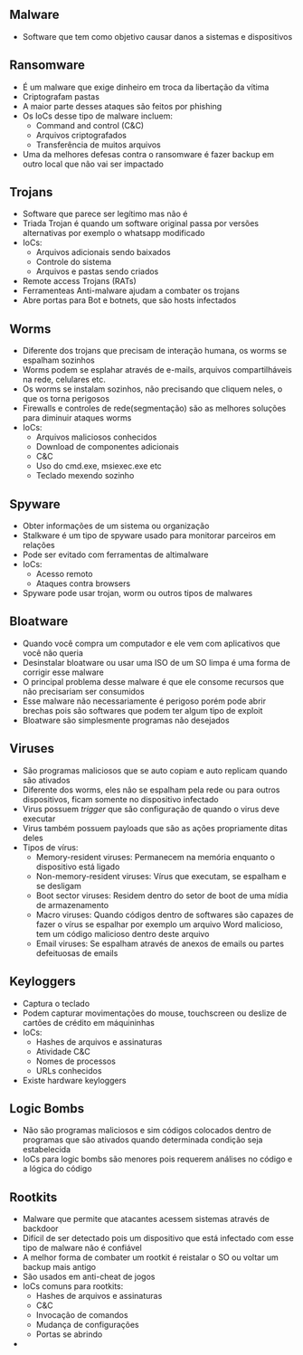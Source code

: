 ## Malware
- Software que tem como objetivo causar danos a sistemas e dispositivos
## Ransomware
- É um malware que exige dinheiro em troca da libertação da vítima
- Criptografam pastas
- A maior parte desses ataques são feitos por phishing
- Os IoCs desse tipo de malware incluem:
	- Command and control (C&C)
	- Arquivos criptografados
	- Transferência de muitos arquivos
- Uma da melhores defesas contra o ransomware é fazer backup em outro local que não vai ser impactado
## Trojans
- Software que parece ser legítimo mas não é
- Triada Trojan é quando um software original passa por versões alternativas por exemplo o whatsapp modificado
- IoCs:
	- Arquivos adicionais sendo baixados
	- Controle do sistema
	- Arquivos e pastas sendo criados
- Remote access Trojans (RATs)
- Ferramenteas Anti-malware ajudam a combater os trojans
- Abre portas para Bot e botnets, que são hosts infectados
## Worms
- Diferente dos trojans que precisam de interação humana, os worms se espalham sozinhos
- Worms podem se esplahar através de e-mails, arquivos compartilháveis na rede, celulares etc.
- Os worms se instalam sozinhos, não precisando que cliquem neles, o que os torna perigosos
- Firewalls e controles de rede(segmentação) são as melhores soluções para diminuir ataques worms
- IoCs:
	- Arquivos maliciosos conhecidos
	- Download de componentes adicionais
	- C&C
	- Uso do cmd.exe, msiexec.exe etc
	- Teclado mexendo sozinho
## Spyware
- Obter informações de um sistema ou organização
- Stalkware é um tipo de spyware usado para monitorar parceiros em relações
- Pode ser evitado com ferramentas de altimalware
- IoCs:
	- Acesso remoto
	- Ataques contra browsers
- Spyware pode usar trojan, worm ou outros tipos de malwares
## Bloatware
- Quando você compra um computador e ele vem com aplicativos que você não queria
- Desinstalar bloatware ou usar uma ISO de um SO limpa é uma forma de corrigir esse malware
- O principal problema desse malware é que ele consome recursos que não precisariam ser consumidos
- Esse malware não necessariamente é perigoso porém pode abrir brechas pois são softwares que podem ter algum tipo de exploit
- Bloatware são simplesmente programas não desejados
## Viruses
- São programas maliciosos que se auto copiam e auto replicam quando são ativados
- Diferente dos worms, eles não se espalham pela rede ou para outros dispositivos, ficam somente no dispositivo infectado
- Virus possuem *trigger* que são configuração de quando o virus deve executar
- Virus também possuem payloads que são as ações propriamente ditas deles
- Tipos de vírus:
	- Memory-resident viruses: Permanecem na memória enquanto o dispositivo está ligado
	- Non-memory-resident viruses: Vírus que executam, se espalham e se desligam
	- Boot sector viruses: Residem dentro do setor de boot de uma mídia de armazenamento
	- Macro viruses: Quando códigos dentro de softwares são capazes de fazer o vírus se espalhar por exemplo um arquivo Word malicioso, tem um código malicioso dentro deste arquivo
	- Email viruses: Se espalham através de anexos de emails ou partes defeituosas de emails
## Keyloggers
- Captura o teclado
- Podem capturar movimentações do mouse, touchscreen ou deslize de cartões de crédito em máquininhas
- IoCs:
	- Hashes de arquivos e assinaturas
	- Atividade C&C
	- Nomes de processos
	- URLs conhecidos
- Existe hardware keyloggers
## Logic Bombs
- Não são programas maliciosos e sim códigos colocados dentro de programas que são ativados quando determinada condição seja estabelecida
- IoCs para logic bombs são menores pois requerem análises no código e a lógica do código
## Rootkits
- Malware que permite que atacantes acessem sistemas através de backdoor
- Difícil de ser detectado pois um dispositivo que está infectado com esse tipo de malware não é confiável
- A melhor forma de combater um rootkit é reistalar o SO ou voltar um backup mais antigo
- São usados em anti-cheat de jogos
- IoCs comuns para rootkits:
	- Hashes de arquivos e assinaturas
	- C&C
	- Invocação de comandos
	- Mudança de configurações
	- Portas se abrindo
- 